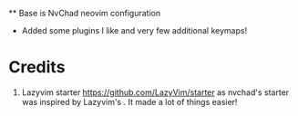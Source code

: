 ** Base is NvChad neovim configuration

* Added some plugins I like and very few additional keymaps!

# Credits

1) Lazyvim starter https://github.com/LazyVim/starter as nvchad's starter was inspired by Lazyvim's . It made a lot of things easier!

